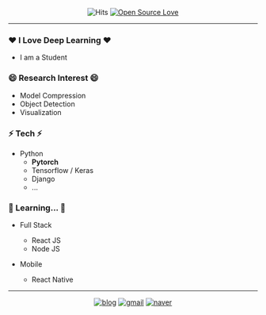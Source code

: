 <div align=center>

![Hits](https://hits.seeyoufarm.com/api/count/incr/badge.svg?url=https://github.com/jjeamin)
[![Open Source Love](https://badges.frapsoft.com/os/v1/open-source.svg?v=103)](https://github.com/jjeamin)

</div>

-----

### ❤️ I Love Deep Learning ❤️

- I am a Student

### 😄 Research Interest 😄

- Model Compression
- Object Detection
- Visualization

### ⚡ Tech ⚡

- Python
   + **Pytorch**
   + Tensorflow / Keras
   + Django
   + ...

### 🤔 Learning... 🤔

- Full Stack
  + React JS
  + Node JS
 
- Mobile
  + React Native

------

<div align=center>

[![blog](https://img.shields.io/badge/Blog-Here-blue?style=for-the-badge)](https://jjeamin.github.io/)
[![gmail](https://img.shields.io/badge/Gmail-Here-red?style=for-the-badge)](woalsdl600@gmail.com)
[![naver](https://img.shields.io/badge/Naver-Here-green?style=for-the-badge)](woalsdl500@naver.com)

</div>

